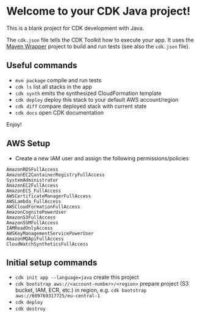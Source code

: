 # Welcome to your CDK Java project!

This is a blank project for CDK development with Java.

The `cdk.json` file tells the CDK Toolkit how to execute your app. It uses the [Maven Wrapper](https://github.com/apache/maven-wrapper) project to build and run tests (see also the `cdk.json` file).  

## Useful commands

 * `mvn package`     compile and run tests
 * `cdk ls`          list all stacks in the app
 * `cdk synth`       emits the synthesized CloudFormation template
 * `cdk deploy`      deploy this stack to your default AWS account/region
 * `cdk diff`        compare deployed stack with current state
 * `cdk docs`        open CDK documentation

Enjoy!

## AWS Setup

* Create a new IAM user and assign the following permissions/policies
```
AmazonRDSFullAccess
AmazonEC2ContainerRegistryFullAccess 
SystemAdministrator
AmazonEC2FullAccess
AmazonECS_FullAccess
AWSCertificateManagerFullAccess
AWSLambda_FullAccess
AWSCloudFormationFullAccess
AmazonCognitoPowerUser
AmazonS3FullAccess
AmazonSSMFullAccess
IAMReadOnlyAccess
AWSKeyManagementServicePowerUser
AmazonMQApiFullAccess
CloudWatchSyntheticsFullAccess
```

## Initial setup commands

* `cdk init app --language=java` create this project
* `cdk bootstrap aws://<account-number>/<region>` prepare project (S3 bucket, IAM, ECR, etc.) in region, e.g. `cdk bootstrap aws://609769317725/eu-central-1`
* `cdk deploy`
* `cdk destroy`
## 